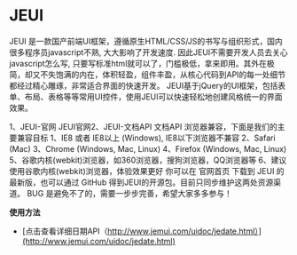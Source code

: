 JEUI
=======
JEUI 是一款国产前端UI框架，遵循原生HTML/CSS/JS的书写与组织形式，国内很多程序员javascript不熟, 大大影响了开发速度. 因此JEUI不需要开发人员去关心javascript怎么写, 只要写标准html就可以了，门槛极低，拿来即用。其外在极简，却又不失饱满的内在，体积轻盈，组件丰盈，从核心代码到API的每一处细节都经过精心雕琢，非常适合界面的快速开发。
JEUI基于jQuery的UI框架，包括表单、布局、表格等等常用UI控件，使用JEUI可以快速轻松地创建风格统一的界面效果。 

1、JEUI-官网 JEUI官网2、JEUI-文档API 文档API
浏览器兼容，下面是我们的主要兼容目标
1、IE8 或者 IE8以上 (Windows), IE8以下浏览器不兼容
2、Safari (Mac)
3、Chrome (Windows, Mac, Linux)
4、Firefox (Windows, Mac, Linux)
5、谷歌内核(webkit)浏览器，如360浏览器，搜狗浏览器，QQ浏览器等
6、建议使用谷歌内核(webkit)浏览器，体验效果更好
你可以在 官网首页 下载到 JEUI 的最新版，也可以通过 GitHub 得到JEUI的开源包。目前只同步维护这两处资源渠道。
BUG 是避免不了的，需要一步步完善，希望大家多多参与！

**使用方法**

* [点击查看详细日期API（http://www.jemui.com/uidoc/jedate.html）](http://www.jemui.com/uidoc/jedate.html) 